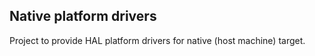 ## Native platform drivers

Project to provide HAL platform drivers for native (host machine) target.
